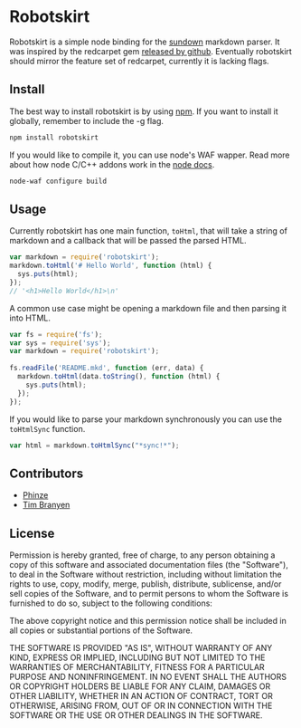 Robotskirt
=============

Robotskirt is a simple node binding for the [sundown](https://github.com/tanoku/sundown) markdown parser. It was inspired by the redcarpet gem [released by github](https://github.com/blog/832-rolling-out-the-redcarpet). Eventually robotskirt should mirror the feature set of redcarpet, currently it is lacking flags.

Install
-------------

The best way to install robotskirt is by using [npm](https://github.com/isaacs/npm). If you want to install it globally, remember to include the -g flag.

```bash
npm install robotskirt
```

If you would like to compile it, you can use node's WAF wapper. Read more about how node C/C++ addons work in the [node docs](http://nodejs.org/docs/v0.4.7/api/addons.html).

```bash
node-waf configure build
````

Usage
------------

Currently robotskirt has one main function, `toHtml`, that will take a string of markdown and a callback that will be passed the parsed HTML. 

```javascript
var markdown = require('robotskirt');
markdown.toHtml('# Hello World', function (html) {
  sys.puts(html);
});
// '<h1>Hello World</h1>\n'
```

A common use case might be opening a markdown file and then parsing it into HTML.

```javascript
var fs = require('fs');                       
var sys = require('sys');                     
var markdown = require('robotskirt');         
                                              
fs.readFile('README.mkd', function (err, data) {
  markdown.toHtml(data.toString(), function (html) {
    sys.puts(html);            
  });
});                                           
```

If you would like to parse your markdown synchronously you can use the `toHtmlSync` function.

```javascript
var html = markdown.toHtmlSync("*sync!*");
```

Contributors
------------

* [Phinze](https://github.com/phinze) 
* [Tim Branyen](https://github.com/tbranyen) 

License
------------

Permission is hereby granted, free of charge, to any person obtaining a copy of this software and associated documentation files (the "Software"), to deal in the Software without restriction, including without limitation the rights to use, copy, modify, merge, publish, distribute, sublicense, and/or sell copies of the Software, and to permit persons to whom the Software is furnished to do so, subject to the following conditions:

The above copyright notice and this permission notice shall be included in all copies or substantial portions of the Software.

THE SOFTWARE IS PROVIDED "AS IS", WITHOUT WARRANTY OF ANY KIND, EXPRESS OR IMPLIED, INCLUDING BUT NOT LIMITED TO THE WARRANTIES OF MERCHANTABILITY, FITNESS FOR A PARTICULAR PURPOSE AND NONINFRINGEMENT. IN NO EVENT SHALL THE AUTHORS OR COPYRIGHT HOLDERS BE LIABLE FOR ANY CLAIM, DAMAGES OR OTHER LIABILITY, WHETHER IN AN ACTION OF CONTRACT, TORT OR OTHERWISE, ARISING FROM, OUT OF OR IN CONNECTION WITH THE SOFTWARE OR THE USE OR OTHER DEALINGS IN THE SOFTWARE.
